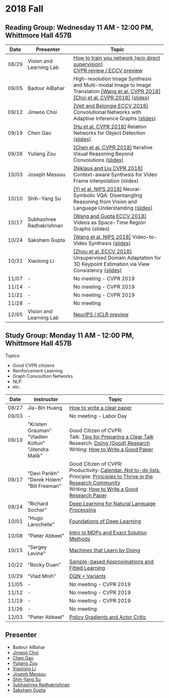 # 2018 Fall

## Reading Group: Wednesday 11 AM - 12:00 PM, Whittmore Hall 457B

| Date       | Presenter     |  Topic     |
|-------------|--------|--------|
| 08/29 | Vision and Learning Lab | [How to train you network (w/o direct supervision)](https://drive.google.com/file/d/1IP4-J6LM491TmFgCsH2GHSVEpY4t8faW/view?usp=sharing) <br> [CVPR review / ECCV preview](https://docs.google.com/presentation/d/1sKSK4avXVg4xQvaAZSeduCNHl6Pckwlr1H2ToJdzgiU/edit?usp=sharing) |
| 09/05 | Badour AlBahar | High-resolution Image Synthesis and Multi-modal Image to Image Translation [[Wang et al. CVPR 2018]](http://openaccess.thecvf.com/content_cvpr_2018/papers/Wang_High-Resolution_Image_Synthesis_CVPR_2018_paper.pdf) [[Choi et al. CVPR 2018]](http://openaccess.thecvf.com/content_cvpr_2018/papers/Choi_StarGAN_Unified_Generative_CVPR_2018_paper.pdf)  [(slides)](https://drive.google.com/file/d/1tNoSpUd78aYujDGHlz1AhAvjIKGUwHhz/view?usp=sharing)|
| 09/12 | Jinwoo Choi | [[Veit and Belongie ECCV 2018]](https://arxiv.org/pdf/1711.11503.pdf) Convolutional Networks with Adaptive Inference Graphs [(slides)](https://drive.google.com/file/d/1AoivP1fz0mfR_J10JSK-MCkiqOHKvpyh/view?usp=sharing) |
| 09/19 | Chen Gao | [[Hu et al. CVPR 2018]](http://openaccess.thecvf.com/content_cvpr_2018/papers/Hu_Relation_Networks_for_CVPR_2018_paper.pdf) Relation Networks for Object Detection [(slides)](https://docs.google.com/viewer?a=v&pid=sites&srcid=ZGVmYXVsdGRvbWFpbnxoYW5odXNob21lcGFnZXxneDo1ZDc5YWNiYjNjNzRiNmZh)|
| 09/26 | Yuliang Zou | [[Chen et al. CVPR 2018]](https://arxiv.org/pdf/1803.11189.pdf) Iterative Visual Reasoning Beyond Convolutions [(slides)](https://docs.google.com/presentation/d/1EA9Dp8gtPGgT8MiS2viuezrZThcrIMVo56GKSp7X6Ew/edit?usp=sharing) |
| 10/03 | Joseph Messou | [[Niklaus and Liu CVPR 2018]](https://arxiv.org/pdf/1803.10967.pdf) Context-aware Synthesis for Video Frame Interpolation (slides) |
| 10/10 | Shih-Yang Su | [[Yi et al. NIPS 2018]](https://arxiv.org/pdf/1810.02338.pdf) Neural-Symbolic VQA: Disentangling Reasoning from Vision and Language Understanding [(slides)](https://docs.google.com/presentation/d/1DRCrSiZ85kRyjwp4kPrMJct3UhKxbjzxrcCgbBqMN6w/edit?usp=sharing)  |
| 10/17 | Subhashree Radhakrishnan | [[Wang and Gupta ECCV 2018]](http://openaccess.thecvf.com/content_ECCV_2018/papers/Xiaolong_Wang_Videos_as_Space-Time_ECCV_2018_paper.pdf) Videos as Space-Time Region Graphs (slides) |
| 10/24 | Saksham Gupta | [[Wang et al. NIPS 2018]](https://arxiv.org/pdf/1808.06601.pdf) Video-to-Video Synthesis [(slides)](https://docs.google.com/presentation/d/1p7FVbR2tJ86ROuZO9RSLGC6lg06aDLjmBMRPKsLu2F0/edit?usp=sharing) |
| 10/31 | Xiaolong Li | [[Zhou et al. ECCV 2018]](https://arxiv.org/pdf/1712.05765.pdf) Unsupervised Domain Adaptation for 3D Keypoint Estimation via View Consistency [(slides)](https://docs.google.com/presentation/d/1LhB-hF0BQe_26NuzkCbV5ZPAvE8uE3rU9tdlEVCWuO4/edit?usp=sharing) |
| 11/07 | - | No meeting - CVPR 2019 |
| 11/14 | - | No meeting - CVPR 2019 |
| 11/21 | - | No meeting - CVPR 2019 |
| 11/28 | - | No meeting |
| 12/05 | Vision and Learning Lab | [NeurIPS / ICLR preview](https://docs.google.com/presentation/d/1UvH49-TxnfByFzLr_u_Hfojjragwah5PXzb9_OtQ_3E/edit?usp=sharing) |

## Study Group: Monday 11 AM - 12:00 PM, Whittmore Hall 457B

Topics:
- Good CVPR citizens
- Reinforcement Learning
- Graph Convoultion Networks
- NLP
- etc.

| Date       | Instructor     |  Topic     |
|-------------|--------|--------|
| 08/27 | Jia-Bin Huang | [How to write a clear paper](https://www.slideshare.net/jbhuang/how-to-write-a-clear-paper) |
| 09/03 | - | No meeting - Labor Day |
| 09/10 | "Kristen Grauman" <br> "Vladlen Koltun" <br> "Jitendra Malik" | Good Citizen of CVPR:<br> Talk: [Tips for Preparing a Clear Talk](https://www.youtube.com/watch?v=4LEZED1YXm0) <br> Research: [Doing (Good) Research](https://www.youtube.com/watch?v=4LEZED1YXm0&feature=youtu.be&t=1420) <br> Writing: [How to Write a Good Paper](https://www.youtube.com/watch?v=imEtTnQKt4M) |
| 09/17 | "Devi Parikh" <br> "Derek Hoiem" <br> "Bill Freeman" | Good Citizen of CVPR:<br> Productivity: [Calendar. Not to-do lists.](https://youtu.be/imEtTnQKt4M?t=3176) <br> Principle: [Principles to Thrive in the Research Community](https://www.youtube.com/watch?v=imEtTnQKt4M&feature=youtu.be&t=2168) <br> Writing: [How to Write a Good Research Paper](https://www.youtube.com/watch?v=MKUCz_3Ee0A&feature=youtu.be&t=248) |
| 09/24 | "Richard Socher" | [Deep Learning for Natural Language Processing](https://www.youtube.com/watch?v=oGk1v1jQITw) |
| 10/01 | "Hugo Larochelle" | [Foundations of Deep Learning](https://www.youtube.com/watch?v=zij_FTbJHsk) |
| 10/08 | "Pieter Abbeel" | [Intro to MDPs and Exact Solution Methods](https://www.youtube.com/watch?v=qaMdN6LS9rA) |
| 10/15 | "Sergey Levine" | [Machines that Learn by Doing](https://www.youtube.com/watch?v=yLHzDky2ApI) |
| 10/22 | "Rocky Duan" | [Sample-based Approximations and Fitted Learning](https://www.youtube.com/watch?v=qO-HUo0LsO4) |
| 10/29 | "Vlad Mnih" | [DQN + Variants](https://www.youtube.com/watch?v=fevMOp5TDQs) |
| 11/05 |- | No meeting - CVPR 2019 |
| 11/12 | - | No meeting - CVPR 2019 |
| 11/19 | - | No meeting - CVPR 2019 |
| 11/26 | - | No meeting |
| 12/03 | "Pieter Abbeel" | [Policy Gradients and Actor Critic](https://www.youtube.com/watch?v=S_gwYj1Q-44) |


## Presenter
- Badour AlBahar
- [Jinwoo Choi](https://sites.google.com/site/jchoivision/ )
- [Chen Gao](https://gaochen315.github.io/)
- [Yuliang Zou](https://yuliang-zou.github.io/index.html)
- [Xiaolong Li](https://dragonlong.github.io/)
- [Joseph Messou](https://josephcmessou.weebly.com/about.html)
- [Shih-Yang Su](https://lemonatsu.github.io/home)
- [Subhashree Radhakrishnan](https://sites.google.com/a/vt.edu/subhashreeradhakrishnan/)
- [Saksham Gupta](https://sakshamgupta006.github.io/)

